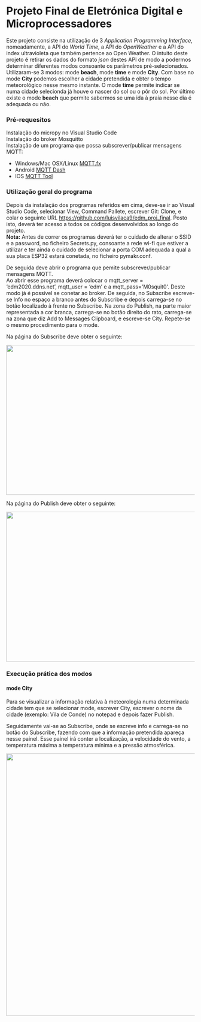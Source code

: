 # <strong>Projeto Final de Eletrónica Digital e Microprocessadores</strong>  
<p>Este projeto consiste na utilização de 3 <i>Application Programming Interface</i>, nomeadamente, a API do <i>World Time</i>, a API do <i>OpenWeather</i> e a API do index ultravioleta que também pertence ao Open Weather.  
O intuito deste projeto é retirar os dados do formato <i>json</i> destes API de modo a podermos determinar diferentes modos consoante os parâmetros pré-selecionados.  
  Utilizaram-se 3 modos: mode <strong>beach</strong>, mode <strong>time</strong> e mode <strong>City</strong>. Com base no mode <strong>City</strong> podemos escolher a cidade pretendida e obter o tempo meteorológico nesse mesmo instante. O mode <strong>time</strong> permite indicar se numa cidade selecionda já houve o nascer do sol ou o pôr do sol. Por último existe o mode <strong>beach</strong> que permite sabermos se uma ida à praia nesse dia é adequada ou não.</p>
                   
### <strong>Pré-requesitos</strong>
Instalação do micropy no Visual Studio Code  
Instalação do broker Mosquitto  
Instalação de um programa que possa subscrever/publicar mensagens MQTT:
* Windows/Mac OSX/Linux [MQTT.fx](http://www.mqttfx.org/)
* Android [MQTT Dash](https://play.google.com/store/apps/details?id=net.routix.mqttdash&hl=pt_PT)
* IOS [MQTT Tool](https://apps.apple.com/us/app/mqttool/id1085976398)  

### <strong>Utilização geral do programa</strong>
Depois da instalação dos programas referidos em cima, deve-se ir ao Visual Studio Code, selecionar View, Command Pallete, escrever Git: Clone, e colar o seguinte URL <https://github.com/luisvilaca9/edm_proj_final>. Posto isto, deverá ter acesso a todos os códigos desenvolvidos ao longo do projeto.  
<strong>Nota:</strong> Antes de correr os programas deverá ter o cuidado de alterar o SSID e a password, no ficheiro Secrets.py, consoante a rede wi-fi que estiver a utilizar e ter ainda o cuidado de selecionar a porta COM adequada a qual a sua placa ESP32 estará conetada, no ficheiro pymakr.conf.

De seguida deve abrir o programa que pemite subscrever/publicar mensagens MQTT.  
Ao abrir esse programa deverá colocar o mqtt_server = ‘edm2020.ddns.net’, mqtt_user = ‘edm’ e a mqtt_pass='M0squit0'. Deste modo já é possível se conetar ao broker.
De seguida, no Subscribe escreve-se Info no espaço a branco antes do Subscribe e depois carrega-se no botão localizado à frente no Subscribe.
Na zona do Publish, na parte maior representada a cor branca, carrega-se no botão direito do rato, carrega-se na zona que diz Add to Messages Clipboard, e escreve-se City. Repete-se o mesmo procedimento para o mode.  

Na página do Subscribe deve obter o seguinte:  

<img src="https://user-images.githubusercontent.com/65592500/85929077-b2626c80-b8a9-11ea-896a-4cfbfeca3056.png" width="700" height="400" />  

Na página do Publish deve obter o seguinte:  

<img src="https://user-images.githubusercontent.com/65592500/85924841-b0d67b80-b88c-11ea-889c-8f598ac8f8a9.png" width="700" height="400" />  

### <strong>Execução prática dos modos</strong>
#### <strong>mode City</strong>
Para se visualizar a informação relativa à meteorologia numa determinada cidade tem que se selecionar mode, escrever City, escrever o nome da cidade (exemplo: Vila de Conde) no notepad e depois fazer Publish.  


Seguidamente vai-se ao Subscribe, onde se escreve info e carrega-se no botão do Subscribe, fazendo com que a informação pretendida apareça nesse painel. Esse painel irá conter a localização, a velocidade do vento, a temperatura máxima a temperatura mínima e a pressão atmosférica.

<img src="https://user-images.githubusercontent.com/65592500/85932653-d2078e00-b8c5-11ea-9d7c-62ec174c0778.png" width="700" weight="400" />


